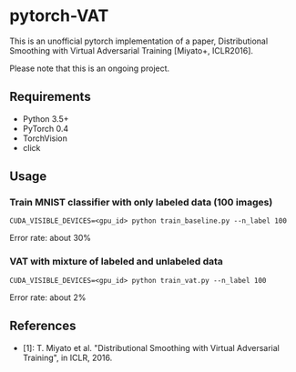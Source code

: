 # pytorch-VAT

This is an unofficial pytorch implementation of a paper, Distributional Smoothing with Virtual Adversarial Training [Miyato+, ICLR2016].

Please note that this is an ongoing project.


## Requirements
- Python 3.5+
- PyTorch 0.4
- TorchVision
- click


## Usage

### Train MNIST classifier with only labeled data (100 images)
```
CUDA_VISIBLE_DEVICES=<gpu_id> python train_baseline.py --n_label 100
```
Error rate: about 30%

### VAT with mixture of labeled and unlabeled data
```
CUDA_VISIBLE_DEVICES=<gpu_id> python train_vat.py --n_label 100
```
Error rate: about 2%

## References
- [1]: T. Miyato et al. "Distributional Smoothing with Virtual Adversarial Training", in ICLR, 2016.
